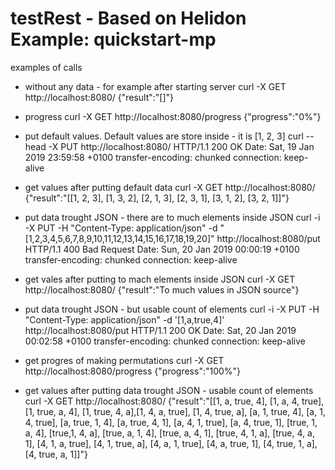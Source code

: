 # testRest - Based on Helidon Example: quickstart-mp

examples of calls

- without any data - for example after starting server
curl -X GET http://localhost:8080/
{"result":"[]"}


- progress
curl -X GET http://localhost:8080/progress
{"progress":"0%"}


- put default values. Default values are store inside - it is [1, 2, 3]
curl --head -X PUT http://localhost:8080/
HTTP/1.1 200 OK
Date: Sat, 19 Jan 2019 23:59:58 +0100
transfer-encoding: chunked
connection: keep-alive


- get values after putting default data
curl -X GET http://localhost:8080/
{"result":"[[1, 2, 3], [1, 3, 2], [2, 1, 3], [2, 3, 1], [3, 1, 2], [3, 2, 1]]"}


- put data trought JSON - there are to much elements inside JSON
curl -i -X PUT -H "Content-Type: application/json" -d "[1,2,3,4,5,6,7,8,9,10,11,12,13,14,15,16,17,18,19,20]" http://localhost:8080/put
HTTP/1.1 400 Bad Request
Date: Sun, 20 Jan 2019 00:00:19 +0100
transfer-encoding: chunked
connection: keep-alive


- get vales after putting to mach elements inside JSON
curl -X GET http://localhost:8080/
{"result":"To much values in JSON source"}


- put data trought JSON - but usable count of elements
curl -i -X PUT -H "Content-Type: application/json" -d '[1,a,true,4]' http://localhost:8080/put
HTTP/1.1 200 OK
Date: Sat, 20 Jan 2019 00:02:58 +0100
transfer-encoding: chunked
connection: keep-alive


- get progres of making permutations
curl -X GET http://localhost:8080/progress
{"progress":"100%"}


- get values after putting data trought JSON - usable count of elements
curl -X GET http://localhost:8080/
{"result":"[[1, a, true, 4], [1, a, 4, true], [1, true, a, 4], [1, true, 4, a],[1, 4, a, true], [1, 4, true, a], [a, 1, true, 4], [a, 1, 4, true], [a, true, 1, 4], [a, true, 4, 1], [a, 4, 1, true], [a, 4, true, 1], [true, 1, a, 4], [true,1, 4, a], [true, a, 1, 4], [true, a, 4, 1], [true, 4, 1, a], [true, 4, a, 1], [4, 1, a, true], [4, 1, true, a], [4, a, 1, true], [4, a, true, 1], [4, true, 1, a], [4, true, a, 1]]"}


